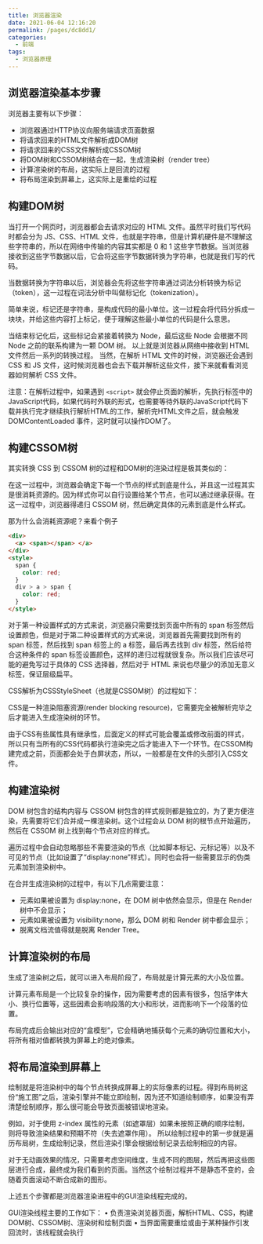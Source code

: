 ```yaml
---
title: 浏览器渲染
date: 2021-06-04 12:16:20
permalink: /pages/dc8dd1/
categories:
  - 前端
tags:
  - 浏览器原理
---
```

## 浏览器渲染基本步骤
浏览器主要有以下步骤：
- 浏览器通过HTTP协议向服务端请求页面数据
- 将请求回来的HTML文件解析成DOM树
- 将请求回来的CSS文件解析成CSSOM树
- 将DOM树和CSSOM树结合在一起，生成渲染树（render tree）
- 计算渲染树的布局，这实际上是回流的过程
- 将布局渲染到屏幕上，这实际上是重绘的过程
## 构建DOM树
当打开一个网页时，浏览器都会去请求对应的 HTML 文件。虽然平时我们写代码时都会分为 JS、CSS、HTML 文件，也就是字符串，但是计算机硬件是不理解这些字符串的，所以在网络中传输的内容其实都是 0 和 1 这些字节数据。当浏览器接收到这些字节数据以后，它会将这些字节数据转换为字符串，也就是我们写的代码。

当数据转换为字符串以后，浏览器会先将这些字符串通过词法分析转换为标记（token），这一过程在词法分析中叫做标记化（tokenization）。

简单来说，标记还是字符串，是构成代码的最小单位。这一过程会将代码分拆成一块块，并给这些内容打上标记，便于理解这些最小单位的代码是什么意思。

当结束标记化后，这些标记会紧接着转换为 Node，最后这些 Node 会根据不同 Node 之前的联系构建为一颗 DOM 树。
以上就是浏览器从网络中接收到 HTML 文件然后一系列的转换过程。
当然，在解析 HTML 文件的时候，浏览器还会遇到 CSS 和 JS 文件，这时候浏览器也会去下载并解析这些文件，接下来就看看浏览器如何解析 CSS 文件。

注意：在解析过程中，如果遇到 `<script>` 就会停止页面的解析，先执行标签中的JavaScript代码，如果代码时外联的形式，也需要等待外联的JavaScript代码下载并执行完才继续执行解析HTML的工作，解析完HTML文件之后，就会触发DOMContentLoaded 事件，这时就可以操作DOM了。
## 构建CSSOM树
其实转换 CSS 到 CSSOM 树的过程和DOM树的渲染过程是极其类似的：

在这一过程中，浏览器会确定下每一个节点的样式到底是什么，并且这一过程其实是很消耗资源的。因为样式你可以自行设置给某个节点，也可以通过继承获得。在这一过程中，浏览器得递归 CSSOM 树，然后确定具体的元素到底是什么样式。

那为什么会消耗资源呢？来看个例子
```html
<div>
  <a> <span></span> </a>
</div>
<style>
  span {
    color: red;
  }
  div > a > span {
    color: red;
  }
</style>
```
对于第一种设置样式的方式来说，浏览器只需要找到页面中所有的 span 标签然后设置颜色，但是对于第二种设置样式的方式来说，浏览器首先需要找到所有的 span 标签，然后找到 span 标签上的 a 标签，最后再去找到 div 标签，然后给符合这种条件的 span 标签设置颜色，这样的递归过程就很复杂。所以我们应该尽可能的避免写过于具体的 CSS 选择器，然后对于 HTML 来说也尽量少的添加无意义标签，保证层级扁平。

CSS解析为CSSStyleSheet（也就是CSSOM树）的过程如下：

CSS是一种渲染阻塞资源(render blocking resource)，它需要完全被解析完毕之后才能进入生成渲染树的环节。

由于CSS有些属性具有继承性，后面定义的样式可能会覆盖或修改前面的样式，所以只有当所有的CSS代码都执行渲染完之后才能进入下一个环节。在CSSOM构建完成之前，页面都会处于白屏状态，所以，一般都是在文件的头部引入CSS文件。

## 构建渲染树
DOM 树包含的结构内容与 CSSOM 树包含的样式规则都是独立的，为了更方便渲染，先需要将它们合并成一棵渲染树。这个过程会从 DOM 树的根节点开始遍历，然后在 CSSOM 树上找到每个节点对应的样式。

遍历过程中会自动忽略那些不需要渲染的节点（比如脚本标记、元标记等）以及不可见的节点（比如设置了“display:none”样式）。同时也会将一些需要显示的伪类元素加到渲染树中。

在合并生成渲染树的过程中，有以下几点需要注意：
- 元素如果被设置为 display:none，在 DOM 树中依然会显示，但是在 Render 树中不会显示；
- 元素如果被设置为 visibility:none，那么 DOM 树和 Render 树中都会显示；
- 脱离文档流值得就是脱离 Render Tree。
## 计算渲染树的布局
生成了渲染树之后，就可以进入布局阶段了，布局就是计算元素的大小及位置。

计算元素布局是一个比较复杂的操作，因为需要考虑的因素有很多，包括字体大小、换行位置等，这些因素会影响段落的大小和形状，进而影响下一个段落的位置。

布局完成后会输出对应的“盒模型”，它会精确地捕获每个元素的确切位置和大小，将所有相对值都转换为屏幕上的绝对像素。
## 将布局渲染到屏幕上
绘制就是将渲染树中的每个节点转换成屏幕上的实际像素的过程。得到布局树这份“施工图”之后，渲染引擎并不能立即绘制，因为还不知道绘制顺序，如果没有弄清楚绘制顺序，那么很可能会导致页面被错误地渲染。

例如，对于使用 z-index 属性的元素（如遮罩层）如果未按照正确的顺序绘制，则将导致渲染结果和预期不符（失去遮罩作用）。
所以绘制过程中的第一步就是遍历布局树，生成绘制记录，然后渲染引擎会根据绘制记录去绘制相应的内容。

对于无动画效果的情况，只需要考虑空间维度，生成不同的图层，然后再把这些图层进行合成，最终成为我们看到的页面。当然这个绘制过程并不是静态不变的，会随着页面滚动不断合成新的图形。

上述五个步骤都是浏览器渲染进程中的GUI渲染线程完成的。

GUI渲染线程主要的工作如下：
• 负责渲染浏览器页面，解析HTML、CSS，构建DOM树、CSSOM树、渲染树和绘制页面
• 当界面需要重绘或由于某种操作引发回流时，该线程就会执行
